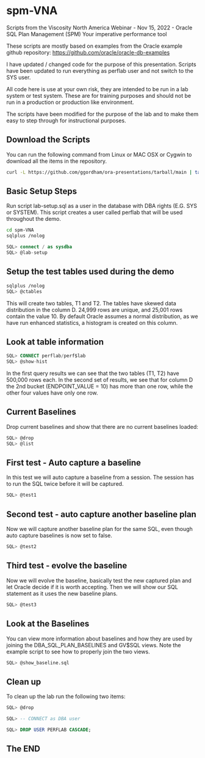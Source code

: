 # spm-VNA
Scripts from the Viscosity North America Webinar - Nov 15, 2022 - Oracle SQL Plan Management (SPM) Your imperative performance tool

These scripts are mostly based on examples from the Oracle example github repository:
https://github.com/oracle/oracle-db-examples

I have updated / changed code for the purpose of this presentation.
Scripts have been updated to run everything as perflab user and not switch to the SYS user.

All code here is use at your own risk, they are intended to be run in a lab system or test system.
These are for training purposes and should not be run in a production or production like environment.

The scripts have been modified for the purpose of the lab and to make them easy to step through for instructional purposes.

## Download the Scripts
You can run the following command from Linux or MAC OSX or Cygwin to download all the items in the repository.

```bash
curl -L https://github.com/ggordham/ora-presentations/tarball/main | tar xz --strip=1 "ggordham-ora-presentations-???????/spm-VNA"
```

## Basic Setup Steps
Run script lab-setup.sql as a user in the database with DBA rights (E.G. SYS or SYSTEM).
This script creates a user called perflab that will be used throughout the demo.

```bash
cd spm-VNA
sqlplus /nolog
```
```sql
SQL> connect / as sysdba
SQL> @lab-setup
```

## Setup the test tables used during the demo

```bash
sqlplus /nolog
SQL> @ctables
```

This will create two tables, T1 and T2.  The tables have skewed data distribution in the column D.  24,999 rows are unique, and 25,001 rows contain the value 10.
By default Oracle assumes a normal distribution, as we have run enhanced statistics, a histogram is created on this column.

## Look at table information

```sql
SQL> CONNECT perflab/perf$lab
SQL> @show-hist
```

In the first query results we can see that the two tables (T1, T2) have 500,000 rows each.  In the second set of results, we see that for column D the 2nd bucket (ENDPOINT_VALUE = 10) has more than one row, while the other four values have only one row.

## Current Baselines

Drop current baselines and show that there are no current baselines loaded:

```sql
SQL> @drop
SQL> @list
```

## First test - Auto capture a baseline

In this test we will auto capture a baseline from a session.  The session has to run the SQL twice before it will be captured.

```sql
SQL> @test1
```

## Second test - auto capture another baseline plan

Now we will capture another baseline plan for the same SQL, even though auto capture baselines is now set to false.

```sql
SQL> @test2
```

## Third test - evolve the baseline

Now we will evolve the baseline, basically test the new captured plan and let Oracle decide if it is worth accepting.  Then we will show our SQL statement as it uses the new baseline plans.

```sql
SQL> @test3
```

## Look at the Baselines

You can view more information about baselines and how they are used by joining the DBA_SQL_PLAN_BASELINES and GV$SQL views.  Note the example script to see how to properly join the two views.

```sql
SQL> @show_baseline.sql
```

## Clean up
To clean up the lab run the following two items:

```sql
SQL> @drop

SQL> -- CONNECT as DBA user

SQL> DROP USER PERFLAB CASCADE;
```

## The END
